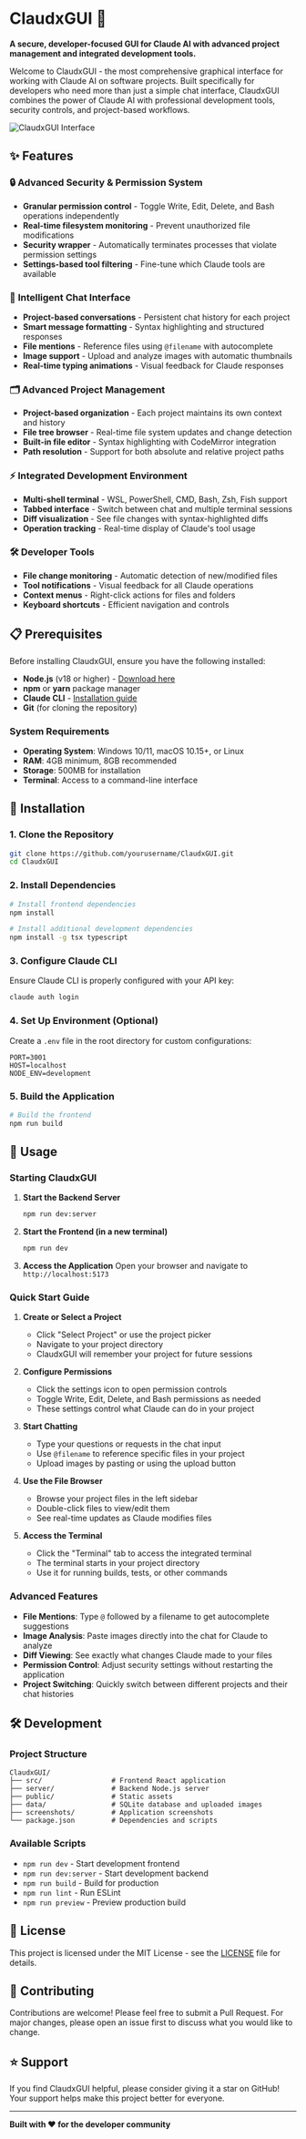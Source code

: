 # ClaudxGUI 🚀

**A secure, developer-focused GUI for Claude AI with advanced project management and integrated development tools.**

Welcome to ClaudxGUI - the most comprehensive graphical interface for working with Claude AI on software projects. Built specifically for developers who need more than just a simple chat interface, ClaudxGUI combines the power of Claude AI with professional development tools, security controls, and project-based workflows.

![ClaudxGUI Interface](screenshots/main-interface.png)

## ✨ Features

### 🔒 **Advanced Security & Permission System**
- **Granular permission control** - Toggle Write, Edit, Delete, and Bash operations independently
- **Real-time filesystem monitoring** - Prevent unauthorized file modifications
- **Security wrapper** - Automatically terminates processes that violate permission settings
- **Settings-based tool filtering** - Fine-tune which Claude tools are available

### 💬 **Intelligent Chat Interface**
- **Project-based conversations** - Persistent chat history for each project
- **Smart message formatting** - Syntax highlighting and structured responses
- **File mentions** - Reference files using `@filename` with autocomplete
- **Image support** - Upload and analyze images with automatic thumbnails
- **Real-time typing animations** - Visual feedback for Claude responses

### 🗂️ **Advanced Project Management**
- **Project-based organization** - Each project maintains its own context and history
- **File tree browser** - Real-time file system updates and change detection
- **Built-in file editor** - Syntax highlighting with CodeMirror integration
- **Path resolution** - Support for both absolute and relative project paths

### ⚡ **Integrated Development Environment**
- **Multi-shell terminal** - WSL, PowerShell, CMD, Bash, Zsh, Fish support
- **Tabbed interface** - Switch between chat and multiple terminal sessions
- **Diff visualization** - See file changes with syntax-highlighted diffs
- **Operation tracking** - Real-time display of Claude's tool usage

### 🛠️ **Developer Tools**
- **File change monitoring** - Automatic detection of new/modified files
- **Tool notifications** - Visual feedback for all Claude operations
- **Context menus** - Right-click actions for files and folders
- **Keyboard shortcuts** - Efficient navigation and controls

## 📋 Prerequisites

Before installing ClaudxGUI, ensure you have the following installed:

- **Node.js** (v18 or higher) - [Download here](https://nodejs.org/)
- **npm** or **yarn** package manager
- **Claude CLI** - [Installation guide](https://docs.anthropic.com/en/docs/claude-code)
- **Git** (for cloning the repository)

### System Requirements
- **Operating System**: Windows 10/11, macOS 10.15+, or Linux
- **RAM**: 4GB minimum, 8GB recommended
- **Storage**: 500MB for installation
- **Terminal**: Access to a command-line interface

## 🚀 Installation

### 1. Clone the Repository
```bash
git clone https://github.com/yourusername/ClaudxGUI.git
cd ClaudxGUI
```

### 2. Install Dependencies
```bash
# Install frontend dependencies
npm install

# Install additional development dependencies
npm install -g tsx typescript
```

### 3. Configure Claude CLI
Ensure Claude CLI is properly configured with your API key:
```bash
claude auth login
```

### 4. Set Up Environment (Optional)
Create a `.env` file in the root directory for custom configurations:
```env
PORT=3001
HOST=localhost
NODE_ENV=development
```

### 5. Build the Application
```bash
# Build the frontend
npm run build
```

## 🎯 Usage

### Starting ClaudxGUI

1. **Start the Backend Server**
   ```bash
   npm run dev:server
   ```

2. **Start the Frontend (in a new terminal)**
   ```bash
   npm run dev
   ```

3. **Access the Application**
   Open your browser and navigate to `http://localhost:5173`

### Quick Start Guide

1. **Create or Select a Project**
   - Click "Select Project" or use the project picker
   - Navigate to your project directory
   - ClaudxGUI will remember your project for future sessions

2. **Configure Permissions**
   - Click the settings icon to open permission controls
   - Toggle Write, Edit, Delete, and Bash permissions as needed
   - These settings control what Claude can do in your project

3. **Start Chatting**
   - Type your questions or requests in the chat input
   - Use `@filename` to reference specific files in your project
   - Upload images by pasting or using the upload button

4. **Use the File Browser**
   - Browse your project files in the left sidebar
   - Double-click files to view/edit them
   - See real-time updates as Claude modifies files

5. **Access the Terminal**
   - Click the "Terminal" tab to access the integrated terminal
   - The terminal starts in your project directory
   - Use it for running builds, tests, or other commands

### Advanced Features

- **File Mentions**: Type `@` followed by a filename to get autocomplete suggestions
- **Image Analysis**: Paste images directly into the chat for Claude to analyze
- **Diff Viewing**: See exactly what changes Claude made to your files
- **Permission Control**: Adjust security settings without restarting the application
- **Project Switching**: Quickly switch between different projects and their chat histories

## 🛠️ Development

### Project Structure
```
ClaudxGUI/
├── src/                 # Frontend React application
├── server/              # Backend Node.js server
├── public/              # Static assets
├── data/                # SQLite database and uploaded images
├── screenshots/         # Application screenshots
└── package.json         # Dependencies and scripts
```

### Available Scripts
- `npm run dev` - Start development frontend
- `npm run dev:server` - Start development backend
- `npm run build` - Build for production
- `npm run lint` - Run ESLint
- `npm run preview` - Preview production build

## 📝 License

This project is licensed under the MIT License - see the [LICENSE](LICENSE) file for details.

## 🤝 Contributing

Contributions are welcome! Please feel free to submit a Pull Request. For major changes, please open an issue first to discuss what you would like to change.

## ⭐ Support

If you find ClaudxGUI helpful, please consider giving it a star on GitHub! Your support helps make this project better for everyone.

---

**Built with ❤️ for the developer community**
